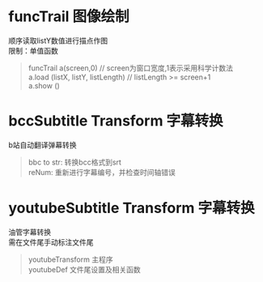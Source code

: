 # funcTrail 图像绘制
顺序读取listY数值进行描点作图\
限制：单值函数
> funcTrail a(screen,0) // screen为窗口宽度,1表示采用科学计数法\
> a.load (listX, listY, listLength) // listLength >= screen+1 \
> a.show ()
# bccSubtitle Transform 字幕转换
b站自动翻译弹幕转换
> bbc to str: 转换bcc格式到srt\
> reNum: 重新进行字幕编号，并检查时间轴错误
# youtubeSubtitle Transform 字幕转换
油管字幕转换\
需在文件尾手动标注文件尾
> youtubeTransform 主程序\
> youtubeDef 文件尾设置及相关函数
